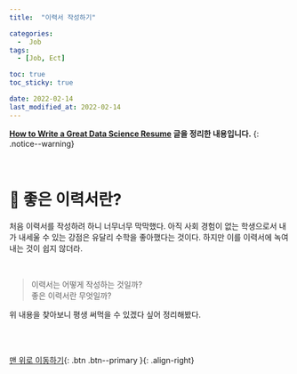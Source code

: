 ```yaml
---
title:  "이력서 작성하기"

categories:
  -  Job
tags:
  - [Job, Ect]

toc: true
toc_sticky: true

date: 2022-02-14
last_modified_at: 2022-02-14
---
```


**[How to Write a Great Data Science Resume](https://www.dataquest.io/blog/how-data-science-resume-cv/) 글을 정리한 내용입니다.** 
{: .notice--warning}


<br>


# 📝 좋은 이력서란?

처음 이력서를 작성하려 하니 너무너무 막막했다. 아직 사회 경험이 없는 학생으로서 내가 내세울 수 있는 강점은 유달리 수학을 좋아했다는 것이다. 하지만 이를 이력서에 녹여내는 것이 쉽지 않더라. 

<br>

> 이력서는 어떻게 작성하는 것일까? <br>좋은 이력서란 무엇일까?

위 내용을 찾아보니 평생 써먹을 수 있겠다 싶어 정리해봤다. 




<br>
<br>

[맨 위로 이동하기](#){: .btn .btn--primary }{: .align-right}